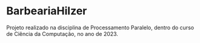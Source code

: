 # BarbeariaHilzer
Projeto realizado na disciplina de Processamento Paralelo, dentro do curso de Ciência da Computação, no ano de 2023.
